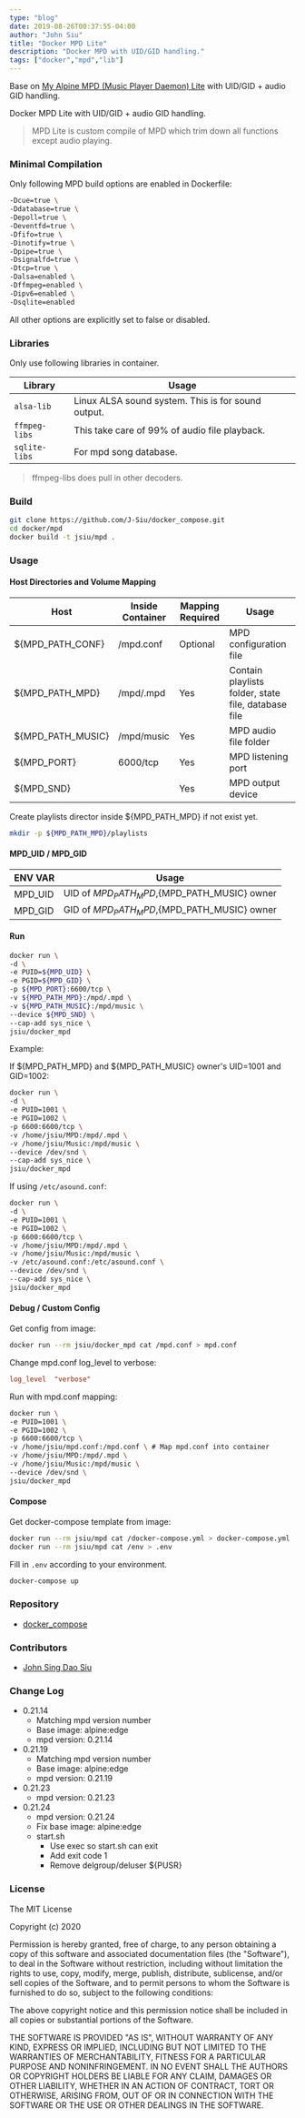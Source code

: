 ```yaml
---
type: "blog"
date: 2019-08-26T00:37:55-04:00
author: "John Siu"
title: "Docker MPD Lite"
description: "Docker MPD with UID/GID handling."
tags: ["docker","mpd","lib"]
---
```

Base on [My Alpine MPD (Music Player Daemon) Lite](//johnsiu.com/blog/alpine-mpd-lite/) with UID/GID + audio GID handling.
<!--more-->
Docker MPD Lite with UID/GID + audio GID handling.

> MPD Lite is custom compile of MPD which trim down all functions except audio playing.

### Minimal Compilation

Only following MPD build options are enabled in Dockerfile:

```sh
-Dcue=true \
-Ddatabase=true \
-Depoll=true \
-Deventfd=true \
-Dfifo=true \
-Dinotify=true \
-Dpipe=true \
-Dsignalfd=true \
-Dtcp=true \
-Dalsa=enabled \
-Dffmpeg=enabled \
-Dipv6=enabled \
-Dsqlite=enabled
```

All other options are explicitly set to false or disabled.

### Libraries

Only use following libraries in container.

Library|Usage
---|---
`alsa-lib`|Linux ALSA sound system. This is for sound output.
`ffmpeg-libs`|This take care of 99% of audio file playback.
`sqlite-libs`|For mpd song database.

> ffmpeg-libs does pull in other decoders.

### Build

```sh
git clone https://github.com/J-Siu/docker_compose.git
cd docker/mpd
docker build -t jsiu/mpd .
```

### Usage

#### Host Directories and Volume Mapping

Host|Inside Container|Mapping Required|Usage
---|---|---|---
${MPD_PATH_CONF}|/mpd.conf|Optional|MPD configuration file
${MPD_PATH_MPD}|/mpd/.mpd|Yes|Contain playlists folder, state file, database file
${MPD_PATH_MUSIC}|/mpd/music|Yes|MPD audio file folder
${MPD_PORT}|6000/tcp|Yes|MPD listening port
${MPD_SND}||Yes|MPD output device

Create playlists director inside ${MPD_PATH_MPD} if not exist yet.

```sh
mkdir -p ${MPD_PATH_MPD}/playlists
```

#### MPD_UID / MPD_GID

ENV VAR|Usage
---|---
MPD_UID|UID of ${MPD_PATH_MPD},${MPD_PATH_MUSIC} owner
MPD_GID|GID of ${MPD_PATH_MPD},${MPD_PATH_MUSIC} owner

#### Run

```sh
docker run \
-d \
-e PUID=${MPD_UID} \
-e PGID=${MPD_GID} \
-p ${MPD_PORT}:6600/tcp \
-v ${MPD_PATH_MPD}:/mpd/.mpd \
-v ${MPD_PATH_MUSIC}:/mpd/music \
--device ${MPD_SND} \
--cap-add sys_nice \
jsiu/docker_mpd
```

Example:

If ${MPD_PATH_MPD} and ${MPD_PATH_MUSIC} owner's UID=1001 and GID=1002:

```sh
docker run \
-d \
-e PUID=1001 \
-e PGID=1002 \
-p 6600:6600/tcp \
-v /home/jsiu/MPD:/mpd/.mpd \
-v /home/jsiu/Music:/mpd/music \
--device /dev/snd \
--cap-add sys_nice \
jsiu/docker_mpd
```

If using `/etc/asound.conf`:

```sh
docker run \
-d \
-e PUID=1001 \
-e PGID=1002 \
-p 6600:6600/tcp \
-v /home/jsiu/MPD:/mpd/.mpd \
-v /home/jsiu/Music:/mpd/music \
-v /etc/asound.conf:/etc/asound.conf \
--device /dev/snd \
--cap-add sys_nice \
jsiu/docker_mpd
```

#### Debug / Custom Config

Get config from image:

```sh
docker run --rm jsiu/docker_mpd cat /mpd.conf > mpd.conf
```

Change mpd.conf log_level to verbose:

```conf
log_level  "verbose"
```

Run with mpd.conf mapping:

```sh
docker run \
-e PUID=1001 \
-e PGID=1002 \
-p 6600:6600/tcp \
-v /home/jsiu/mpd.conf:/mpd.conf \ # Map mpd.conf into container
-v /home/jsiu/MPD:/mpd/.mpd \
-v /home/jsiu/Music:/mpd/music \
--device /dev/snd \
jsiu/docker_mpd
```

#### Compose

Get docker-compose template from image:

```sh
docker run --rm jsiu/mpd cat /docker-compose.yml > docker-compose.yml
docker run --rm jsiu/mpd cat /env > .env
```

Fill in `.env` according to your environment.

```sh
docker-compose up
```

### Repository

- [docker_compose](//github.com/J-Siu/docker_compose)

### Contributors

- [John Sing Dao Siu](//github.com/J-Siu)

### Change Log

- 0.21.14
  - Matching mpd version number
  - Base image: alpine:edge
  - mpd version: 0.21.14
- 0.21.19
  - Matching mpd version number
  - Base image: alpine:edge
  - mpd version: 0.21.19
- 0.21.23
  - mpd version: 0.21.23
- 0.21.24
  - mpd version: 0.21.24
  - Fix base image: alpine:edge
  - start.sh
    - Use exec so start.sh can exit
    - Add exit code 1
    - Remove delgroup/deluser ${PUSR}

### License

The MIT License

Copyright (c) 2020

Permission is hereby granted, free of charge, to any person obtaining a copy of this software and associated documentation files (the "Software"), to deal in the Software without restriction, including without limitation the rights to use, copy, modify, merge, publish, distribute, sublicense, and/or sell copies of the Software, and to permit persons to whom the Software is furnished to do so, subject to the following conditions:

The above copyright notice and this permission notice shall be included in all copies or substantial portions of the Software.

THE SOFTWARE IS PROVIDED "AS IS", WITHOUT WARRANTY OF ANY KIND, EXPRESS OR IMPLIED, INCLUDING BUT NOT LIMITED TO THE WARRANTIES OF MERCHANTABILITY, FITNESS FOR A PARTICULAR PURPOSE AND NONINFRINGEMENT. IN NO EVENT SHALL THE AUTHORS OR COPYRIGHT HOLDERS BE LIABLE FOR ANY CLAIM, DAMAGES OR OTHER LIABILITY, WHETHER IN AN ACTION OF CONTRACT, TORT OR OTHERWISE, ARISING FROM, OUT OF OR IN CONNECTION WITH THE SOFTWARE OR THE USE OR OTHER DEALINGS IN THE SOFTWARE.
